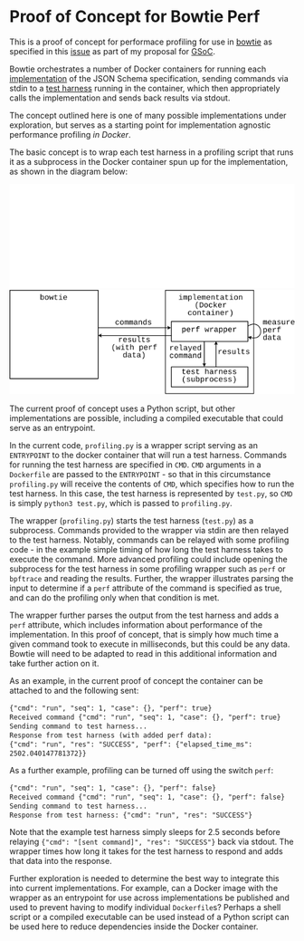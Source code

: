 # Proof of Concept for Bowtie Perf

This is a proof of concept for performace profiling for use in [bowtie](https://github.com/bowtie-json-schema/bowtie) as specified in this [issue](https://github.com/json-schema-org/community/issues/605) as part of my proposal for [GSoC](https://summerofcode.withgoogle.com).

Bowtie orchestrates a number of Docker containers for running each [implementation](https://docs.bowtie.report/en/stable/implementers/#term-implementation) of the JSON Schema specification, sending commands via stdin to a [test harness](https://docs.bowtie.report/en/stable/implementers/#term-test-harness) running in the container, which then appropriately calls the implementation and sends back results via stdout.

The concept outlined here is one of many possible implementations under exploration, but serves as a starting point for implementation agnostic performance profiling *in Docker*.

The basic concept is to wrap each test harness in a profiling script that runs it as a subprocess in the Docker container spun up for the implementation, as shown in the diagram below:

![](assets/bowtie_perf_diagram_dark.svg#gh-dark-mode-only)
![](assets/bowtie_perf_diagram_light.svg#gh-light-mode-only)

The current proof of concept uses a Python script, but other implementations are possible, including a compiled executable that could serve as an entrypoint.

In the current code, `profiling.py` is a wrapper script serving as an `ENTRYPOINT` to the docker container that will run a test harness. Commands for running the test harness are specified in `CMD`. `CMD` arguments in a `Dockerfile` are passed to the `ENTRYPOINT` - so that in this circumstance `profiling.py` will receive the contents of `CMD`, which specifies how to run the test harness. In this case, the test harness is represented by `test.py`, so `CMD` is simply `python3 test.py`, which is passed to `profiling.py`.

The wrapper (`profiling.py`) starts the test harness (`test.py`) as a subprocess. Commands provided to the wrapper via stdin are then relayed to the test harness. Notably, commands can be relayed with some profiling code - in the example simple timing of how long the test harness takes to execute the command. More advanced profiling could include opening the subprocess for the test harness in some profiling wrapper such as `perf` or `bpftrace` and reading the results. Further, the wrapper illustrates parsing the input to determine if a `perf` attribute of the command is specified as true, and can do the profiling only when that condition is met.

The wrapper further parses the output from the test harness and adds a `perf` attribute, which includes information about performance of the implementation. In this proof of concept, that is simply how much time a given command took to execute in milliseconds, but this could be any data. Bowtie will need to be adapted to read in this additional information and take further action on it.

As an example, in the current proof of concept the container can be attached to and the following sent:

```text
{"cmd": "run", "seq": 1, "case": {}, "perf": true}
Received command {"cmd": "run", "seq": 1, "case": {}, "perf": true}
Sending command to test harness...
Response from test harness (with added perf data):
{"cmd": "run", "res": "SUCCESS", "perf": {"elapsed_time_ms": 2502.040147781372}}
```

As a further example, profiling can be turned off using the switch `perf`:

```text
{"cmd": "run", "seq": 1, "case": {}, "perf": false}
Received command {"cmd": "run", "seq": 1, "case": {}, "perf": false}
Sending command to test harness...
Response from test harness: {"cmd": "run", "res": "SUCCESS"}
```

Note that the example test harness simply sleeps for 2.5 seconds before relaying `{"cmd": "[sent command]", "res": "SUCCESS"}` back via stdout. The wrapper times how long it takes for the test harness to respond and adds that data into the response.

Further exploration is needed to determine the best way to integrate this into current implementations. For example, can a Docker image with the wrapper as an entrypoint for use across implementations be published and used to prevent having to modify individual `Dockerfile`s? Perhaps a shell script or a compiled executable can be used instead of a Python script can be used here to reduce dependencies inside the Docker container.